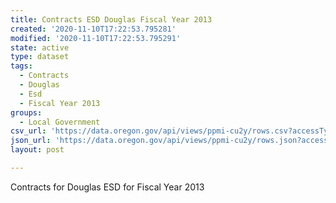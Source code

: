 ```yaml
---
title: Contracts ESD Douglas Fiscal Year 2013
created: '2020-11-10T17:22:53.795281'
modified: '2020-11-10T17:22:53.795291'
state: active
type: dataset
tags:
  - Contracts
  - Douglas
  - Esd
  - Fiscal Year 2013
groups:
  - Local Government
csv_url: 'https://data.oregon.gov/api/views/ppmi-cu2y/rows.csv?accessType=DOWNLOAD'
json_url: 'https://data.oregon.gov/api/views/ppmi-cu2y/rows.json?accessType=DOWNLOAD'
layout: post

---
```

Contracts for Douglas ESD for Fiscal Year 2013
